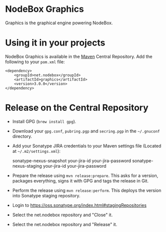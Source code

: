NodeBox Graphics
================
Graphics is the graphical engine powering NodeBox.

Using it in your projects
=========================
NodeBox Graphics is available in the [Maven](http://maven.apache.org/) Central Repository. Add the following to your `pom.xml` file:

    <dependency>
        <groupId>net.nodebox</groupId>
        <artifactId>graphics</artifactId>
        <version>3.0.0</version>
    </dependency>

Release on the Central Repository
=================================
* Install GPG (`brew install gpg`).
* Download your `gpg.conf`, `pubring.pgp` and `secring.pgp` in the `~/.gnuconf` directory.
* Add your Sonatype JIRA credentials to your Maven settings file (Located at `~/.m2/settings.xml`):

    <settings>
      <servers>
        <server>
          <id>sonatype-nexus-snapshot</id>
          <username>your-jira-id</username>
          <password>your-jira-password</password>
        </server>
        <server>
          <id>sonatype-nexus-staging</id>
          <username>your-jira-id</username>
          <password>your-jira-password</password>
        </server>
      </servers>
    </settings>

* Prepare the release using `mvn release:prepare`. This asks for a version, packages everything, signs it with GPG and tags the release in Git.
* Perform the release using `mvn release:perform`.  This deploys the version into Sonatype staging repository.
* Login to https://oss.sonatype.org/index.html#stagingRepositories
* Select the net.nodebox repository and "Close" it.
* Select the net.nodebox repository and "Release" it.


